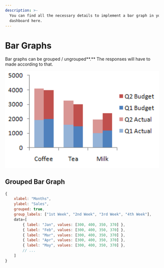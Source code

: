 ```yaml
---
description: >-
  You can find all the necessary details to implement a bar graph in your
  dashboard here.
---
```


# Bar Graphs

Bar graphs can be grouped / ungrouped**.** The responses will have to made according to that.

![Grouped Bar Graph](../../.gitbook/assets/image%20%284%29.png)

## Grouped Bar Graph

```javascript
{
    xlabel: "Months",
    ylabel: "Sales",
    grouped: true,
    group_labels: ["1st Week", "2nd Week", "3rd Week", "4th Week"],
    data=[
        { label: "Jan", values: [300, 400, 350, 370] },
        { label: "Feb", values: [300, 400, 350, 370] },
        { label: "Mar", values: [300, 400, 350, 370] },
        { label: "Apr", values: [300, 400, 350, 370] },
        { label: "May", values: [300, 400, 350, 370] },
        // ...
    ]
}
```

